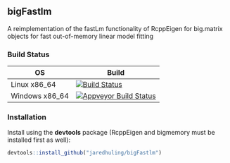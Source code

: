 
## bigFastlm
A reimplementation of the fastLm functionality of RcppEigen for
big.matrix objects for fast out-of-memory linear model fitting


### Build Status
|  OS                   | Build           |
|-----------------------|-----------------|
| Linux x86_64          | [![Build Status](https://travis-ci.org/jaredhuling/bigFastlm.svg?branch=master)](https://travis-ci.org/jaredhuling/oem)      | 
| Windows x86_64        | [![Appveyor Build Status](https://ci.appveyor.com/api/projects/status/github/jaredhuling/bigFastlm?branch=master&svg=true)](https://ci.appveyor.com/project/jaredhuling/oem)     |


### Installation

Install using the **devtools** package (RcppEigen and bigmemory must be installed first as well):

```r
devtools::install_github("jaredhuling/bigFastlm")
```
